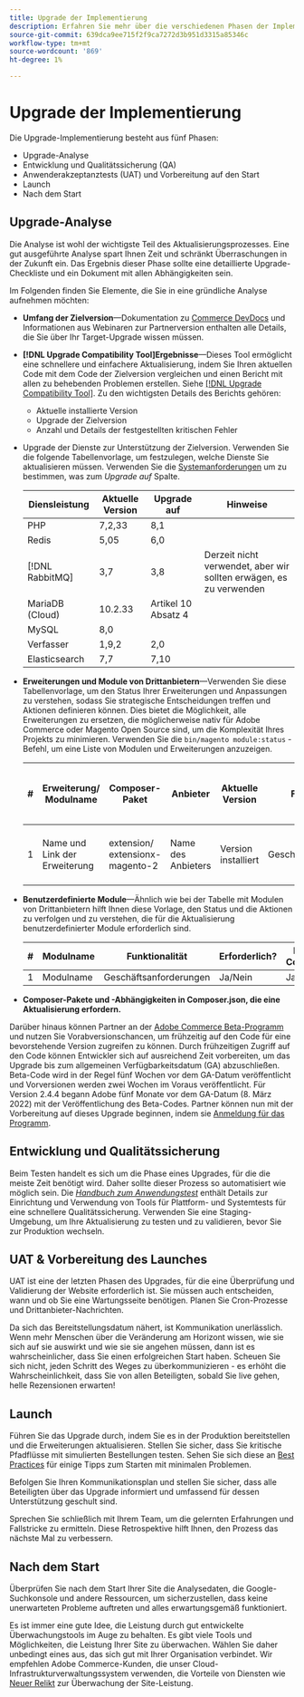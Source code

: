 ```yaml
---
title: Upgrade der Implementierung
description: Erfahren Sie mehr über die verschiedenen Phasen der Implementierung von Upgrades für Adobe Commerce- und Magento Open Source-Projekte.
source-git-commit: 639dca9ee715f2f9ca7272d3b951d3315a85346c
workflow-type: tm+mt
source-wordcount: '869'
ht-degree: 1%

---
```



# Upgrade der Implementierung

Die Upgrade-Implementierung besteht aus fünf Phasen:

- Upgrade-Analyse
- Entwicklung und Qualitätssicherung (QA)
- Anwenderakzeptanztests (UAT) und Vorbereitung auf den Start
- Launch
- Nach dem Start

## Upgrade-Analyse

Die Analyse ist wohl der wichtigste Teil des Aktualisierungsprozesses. Eine gut ausgeführte Analyse spart Ihnen Zeit und schränkt Überraschungen in der Zukunft ein. Das Ergebnis dieser Phase sollte eine detaillierte Upgrade-Checkliste und ein Dokument mit allen Abhängigkeiten sein.

Im Folgenden finden Sie Elemente, die Sie in eine gründliche Analyse aufnehmen möchten:

- **Umfang der Zielversion**—Dokumentation zu [Commerce DevDocs](https://devdocs.magento.com) und Informationen aus Webinaren zur Partnerversion enthalten alle Details, die Sie über Ihr Target-Upgrade wissen müssen.

- **[!DNL Upgrade Compatibility Tool]Ergebnisse**—Dieses Tool ermöglicht eine schnellere und einfachere Aktualisierung, indem Sie Ihren aktuellen Code mit dem Code der Zielversion vergleichen und einen Bericht mit allen zu behebenden Problemen erstellen. Siehe [[!DNL Upgrade Compatibility Tool]](../upgrade-compatibility-tool/overview.md). Zu den wichtigsten Details des Berichts gehören:

   - Aktuelle installierte Version
   - Upgrade der Zielversion
   - Anzahl und Details der festgestellten kritischen Fehler

- Upgrade der Dienste zur Unterstützung der Zielversion. Verwenden Sie die folgende Tabellenvorlage, um festzulegen, welche Dienste Sie aktualisieren müssen. Verwenden Sie die [Systemanforderungen](../../installation/system-requirements.md) um zu bestimmen, was zum _Upgrade auf_ Spalte.


   | Diensleistung | Aktuelle Version | Upgrade auf | Hinweise |
   |-----------------|-----------------|------------|----------------------------------------------------------|
   | PHP | 7,2,33 | 8,1 |  |
   | Redis | 5,05 | 6,0 |  |
   | [!DNL RabbitMQ] | 3,7 | 3,8 | Derzeit nicht verwendet, aber wir sollten erwägen, es zu verwenden |
   | MariaDB (Cloud) | 10.2.33 | Artikel 10 Absatz 4 |  |
   | MySQL | 8,0 |  |  |
   | Verfasser | 1,9,2 | 2,0 |  |
   | Elasticsearch | 7,7 | 7,10 |  |

- **Erweiterungen und Module von Drittanbietern**—Verwenden Sie diese Tabellenvorlage, um den Status Ihrer Erweiterungen und Anpassungen zu verstehen, sodass Sie strategische Entscheidungen treffen und Aktionen definieren können. Dies bietet die Möglichkeit, alle Erweiterungen zu ersetzen, die möglicherweise nativ für Adobe Commerce oder Magento Open Source sind, um die Komplexität Ihres Projekts zu minimieren. Verwenden Sie die `bin/magento module:status` -Befehl, um eine Liste von Modulen und Erweiterungen anzuzeigen.

   | # | Erweiterung/<br>Modulname | Composer-Paket | Anbieter | Aktuelle Version | Funktionalität | Kompatibel mit der neuesten<br>Commerce-Version? | Probleme | Nativ für Commerce? | Aktion | Hinweise |
   |---|-----------------------------|------------------------------------|-------------|-------------------|-----------------------|---------------------------------------------|--------------------------------------------------|---------------------|-------------------------|-------|
   | 1 | Name und Link der Erweiterung | extension/<br>extensionx-magento-2 | Name des Anbieters | Version installiert | Geschäftsanforderungen | Ja/Nein | Auflisten identifizierter Probleme mit dieser Erweiterung | Ja/Nein | Keep/Replace/<br>Entfernen |  |

- **Benutzerdefinierte Module**—Ähnlich wie bei der Tabelle mit Modulen von Drittanbietern hilft Ihnen diese Vorlage, den Status und die Aktionen zu verfolgen und zu verstehen, die für die Aktualisierung benutzerdefinierter Module erforderlich sind.

   | # | Modulname | Funktionalität | Erforderlich? | Nativ für Commerce? | Aktion | Hinweise |
   |---|--------------|-----------------------|-----------|---------------------|---------------------|-------|
   | 1 | Modulname | Geschäftsanforderungen | Ja/Nein | Ja/Nein | Behalten/Ersetzen/Entfernen |  |

- **Composer-Pakete und -Abhängigkeiten in Composer.json, die eine Aktualisierung erfordern.**

Darüber hinaus können Partner an der [Adobe Commerce Beta-Programm](https://devdocs.magento.com/release/beta-program.html) und nutzen Sie Vorabversionschancen, um frühzeitig auf den Code für eine bevorstehende Version zugreifen zu können. Durch frühzeitigen Zugriff auf den Code können Entwickler sich auf ausreichend Zeit vorbereiten, um das Upgrade bis zum allgemeinen Verfügbarkeitsdatum (GA) abzuschließen. Beta-Code wird in der Regel fünf Wochen vor dem GA-Datum veröffentlicht und Vorversionen werden zwei Wochen im Voraus veröffentlicht. Für Version 2.4.4 begann Adobe fünf Monate vor dem GA-Datum (8. März 2022) mit der Veröffentlichung des Beta-Codes. Partner können nun mit der Vorbereitung auf dieses Upgrade beginnen, indem sie [Anmeldung für das Programm](https://community.magento.com/t5/Magento-DevBlog/BREAKING-NEWS-2-4-4-beta-releases-are-coming-soon/ba-p/484310).

## Entwicklung und Qualitätssicherung

Beim Testen handelt es sich um die Phase eines Upgrades, für die die meiste Zeit benötigt wird. Daher sollte dieser Prozess so automatisiert wie möglich sein. Die _[Handbuch zum Anwendungstest](https://developer.adobe.com/commerce/testing/guide/)_ enthält Details zur Einrichtung und Verwendung von Tools für Plattform- und Systemtests für eine schnellere Qualitätssicherung. Verwenden Sie eine Staging-Umgebung, um Ihre Aktualisierung zu testen und zu validieren, bevor Sie zur Produktion wechseln.

## UAT &amp; Vorbereitung des Launches

UAT ist eine der letzten Phasen des Upgrades, für die eine Überprüfung und Validierung der Website erforderlich ist. Sie müssen auch entscheiden, wann und ob Sie eine Wartungsseite benötigen. Planen Sie Cron-Prozesse und Drittanbieter-Nachrichten.

Da sich das Bereitstellungsdatum nähert, ist Kommunikation unerlässlich. Wenn mehr Menschen über die Veränderung am Horizont wissen, wie sie sich auf sie auswirkt und wie sie sie angehen müssen, dann ist es wahrscheinlicher, dass Sie einen erfolgreichen Start haben. Scheuen Sie sich nicht, jeden Schritt des Weges zu überkommunizieren - es erhöht die Wahrscheinlichkeit, dass Sie von allen Beteiligten, sobald Sie live gehen, helle Rezensionen erwarten!

## Launch

Führen Sie das Upgrade durch, indem Sie es in der Produktion bereitstellen und die Erweiterungen aktualisieren. Stellen Sie sicher, dass Sie kritische Pfadflüsse mit simulierten Bestellungen testen. Sehen Sie sich diese an [Best Practices](../prepare/best-practices.md) für einige Tipps zum Starten mit minimalen Problemen.

Befolgen Sie Ihren Kommunikationsplan und stellen Sie sicher, dass alle Beteiligten über das Upgrade informiert und umfassend für dessen Unterstützung geschult sind.

Sprechen Sie schließlich mit Ihrem Team, um die gelernten Erfahrungen und Fallstricke zu ermitteln. Diese Retrospektive hilft Ihnen, den Prozess das nächste Mal zu verbessern.

## Nach dem Start

Überprüfen Sie nach dem Start Ihrer Site die Analysedaten, die Google-Suchkonsole und andere Ressourcen, um sicherzustellen, dass keine unerwarteten Probleme auftreten und alles erwartungsgemäß funktioniert.

Es ist immer eine gute Idee, die Leistung durch gut entwickelte Überwachungstools im Auge zu behalten. Es gibt viele Tools und Möglichkeiten, die Leistung Ihrer Site zu überwachen. Wählen Sie daher unbedingt eines aus, das sich gut mit Ihrer Organisation verbindet. Wir empfehlen Adobe Commerce-Kunden, die unser Cloud-Infrastrukturverwaltungssystem verwenden, die Vorteile von Diensten wie [Neuer Relikt](https://devdocs.magento.com/cloud/project/new-relic.html) zur Überwachung der Site-Leistung.
